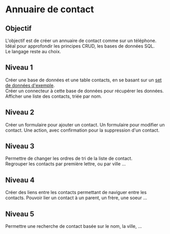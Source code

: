 <H1>Annuaire de contact</h1>
<h2>Objectif</h2>
L'objectif est de créer un annuaire de contact comme sur un téléphone.<br>
Idéal pour approfondir les principes CRUD, les bases de données SQL.<br>
Le langage reste au choix.
<h2>Niveau 1</h2>
Créer une base de données et une table contacts, en se basant sur un <a href="https://www.briandunning.com/sample-data/ca-500.zip">set de données d'exemple</a>.<br>
Créer un connecteur à cette base de données pour récupérer les données.
Afficher une liste des contacts, triée par nom.
<h2>Niveau 2</h2>
Créer un formulaire pour ajouter un contact. Un formulaire pour modifier un contact. Une action, avec confirmation pour la suppression d'un contact.
<h2>Niveau 3</h2>
Permettre de changer les ordres de tri de la liste de contact.<br>
Regrouper les contacts par première lettre, ou par ville ...
<h2>Niveau 4</h2>
Créer des liens entre les contacts permettant de naviguer entre les contacts. Pouvoir lier un contact à un parent, un frère, une soeur ...
<h2>Niveau 5</h2>
Permettre une recherche de contact basée sur le nom, la ville, ...
